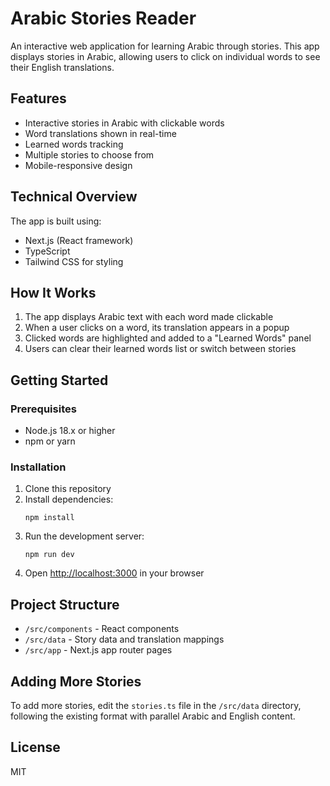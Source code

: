# Arabic Stories Reader

An interactive web application for learning Arabic through stories. This app displays stories in Arabic, allowing users to click on individual words to see their English translations.

## Features

- Interactive stories in Arabic with clickable words
- Word translations shown in real-time
- Learned words tracking
- Multiple stories to choose from
- Mobile-responsive design

## Technical Overview

The app is built using:
- Next.js (React framework)
- TypeScript
- Tailwind CSS for styling

## How It Works

1. The app displays Arabic text with each word made clickable
2. When a user clicks on a word, its translation appears in a popup
3. Clicked words are highlighted and added to a "Learned Words" panel
4. Users can clear their learned words list or switch between stories

## Getting Started

### Prerequisites

- Node.js 18.x or higher
- npm or yarn

### Installation

1. Clone this repository
2. Install dependencies:
   ```
   npm install
   ```
3. Run the development server:
   ```
   npm run dev
   ```
4. Open [http://localhost:3000](http://localhost:3000) in your browser

## Project Structure

- `/src/components` - React components
- `/src/data` - Story data and translation mappings
- `/src/app` - Next.js app router pages

## Adding More Stories

To add more stories, edit the `stories.ts` file in the `/src/data` directory, following the existing format with parallel Arabic and English content.

## License

MIT
